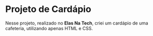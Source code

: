 # Projeto de Cardápio

Nesse projeto, realizado no **Elas Na Tech**, criei um cardápio de uma cafeteria, utilizando apenas HTML e CSS.